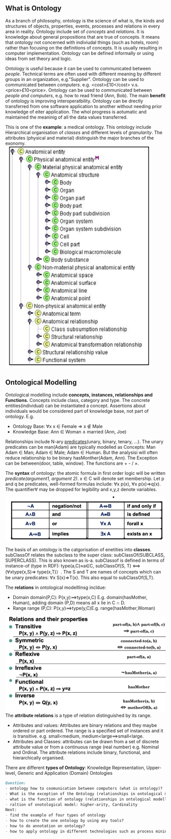 ## What is Ontology

As a branch of philosophy, ontology is the science of what is, the kinds and structures of objects, properties, events, processes and relations in every area in reality. Ontology include set of _concepts_ and _relations_. It is knowledge about general propositions that are true of concepts. It means that ontology not concerned with indiviudal things (such as hotels, room) rather than focusing on the definitions of concepts. It is usually resulting in computer implementation. Ontology can be defined informally or using ideas from set theory and logic.

Ontology is useful because it can be used to communicated between _people_. Technical terms are often used with different meaning by different groups in an organization, e.g."Supplier". Ontology can be used to communicated between _computers_. e.g. &lt;cost&gt;£10&lt;/cost&gt; v.s. &lt;price&gt;£10&lt;price&gt;. Ontology can be used to communicated between _people and computers_, e.g. how to read friend (Ann, Bob). The main **benefit** of ontology is improving interoperatbility. Ontology can be drectly transferred from one software application to another without needing prior knowledge of eiter application. The whol progress is aotumatic and maintained the meaninig of all the data values transferred.

This is one of the **example**: a medical ontology. This ontology include Hierarchical organisation of _classes_ and different levels of _granularity_. The attributes (physical and material) distinguish the major branches of the exonomy.<br> 
![avatar](medicalOntology.png)

## Ontological Modelling

Ontological modelling include **concepts, instances, relationships and Functions.** Concepts include class, category and type. The concrete entities(individual) can be instantiated a concept. Assertions about individuals would be considered part of knowledge base, not part of ontology. E.g. 
- Ontology Base: &forall;x x ∈ Female &rArr; x &notin; Male
- Knowledge Base: Ann &in; Woman ∧ married (Ann, Joe)<br>

Relationships include N-ary [predicates](https://www.quora.com/What-is-an-ontological-predicate)(unary, binary, tenary, ...).
The unary predicates can be man(Adam) are typically modelled as Concepts: 
Man
Adam ∈ Man; Adam ∈ Male; Adam ∈ Human.
But the analysisi will often reduce relationship to be binary hasMonther(Adam, Ann). The Exception can be between(door, table, window). The functions are + - / &times;.

The **syntax** of ontology: the atomic formula in first order logic will be written _predicate(argument1, argument 2)_. x ∈ C will denote set membership. Let p and q be predicates, well-formed formulas include: &forall;x p(x), &forall;x p(x)&rArr;q(x). The quantifier&forall; may be dropped for legibility and x,y,z denote variables.

![avatar](denotation.png)

The basis of an ontology is the catgorisation of enetities into **classes**. subClassOf relates the subclass to the super class: subClassOf(SUBCLASS, SUPERCLASS). This is also known as is-a. subClassof is defined in terms of instance-of (type in RDF): type(a,C)≈a∈C, subClassOf(S, T) ⟺ (&forall;xtype(x,S)&rArr; type(x,T)）. The S and T are names of concepts which can be unary predicates: &forall;x S(x)&rArr;T(x). This also equal to subClassOf(S,T).

The **relations** in ontological modelllinsg incldue:
- Domain domain(P,C): P(x,y)⟹type(x,C) E.g. domain(hasMother, Human), adding domain (P,D) means all x lie in C ∩ D.
- Range range (P,C): P(x,y)⟹type(y,C)E.g. range(hasMother,Woman)

![image](OntologicalModellingRelations.png)
The **attribute relations** is a type of relation distinguished by its range.
- Attributes and values: Attributes are binary relations and they maybe ordered or part ordered. The range is a specified set of instances and it is transitive. e.g. small&lt;medium, medium&lt;large⟹small&lt;large.
- Attributes and Classes: attributes can be drawn from a set of discrete attribute value or from a continuous range (real number) e.g. Nominal and Ordinal. The attribute relations include binary, functional, and hierarchically organised.

There are different **types of Ontology**: Knowledge Representation, Upper-level, Generic and Application (Domain) Ontologies






```markdown
Question:
- ontology how to coomunication between computers (what is ontology)?
- What is the exception of the Ontology (relationships in ontological modelling)?
- what is the function of ontology (relationships in ontological modelling)
- raltion of onotological model: higher-arity, Cardinality
Next:
- find the example of four types of ontology
- how to create the one ontology by using any tools?
- how to do annotation on ontology?
- how to apply ontology in different technologies such as process mining?
```


